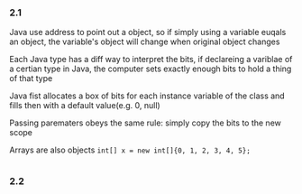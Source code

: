 ### 2.1

Java use address to point out a object, so if simply using a variable euqals an object, the variable's object will change when original object changes

Each Java type has a diff way to interpret the bits, if declareing a variblae of a certian type in Java, the computer sets exactly enough bits to hold a thing of that type

Java fist allocates a box of bits for each instance variable of the class and fills then with a default value(e.g. 0, null)

Passing parematers obeys the same rule: simply copy the bits to the new scope

Arrays are also objects `int[] x = new int[]{0, 1, 2, 3, 4, 5};`

```java
```



### 2.2

